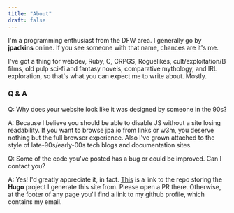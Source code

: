```yaml
---
title: "About"
draft: false
---
```


I'm a programming enthusiast from the DFW area. I generally go by **jpadkins** online. If you see someone with that name, chances are it's me.

I've got a thing for webdev, Ruby, C, CRPGS, Roguelikes, cult/exploitation/B films, old pulp sci-fi and fantasy novels, comparative mythology, and IRL exploration, so that's what you can expect me to write about. Mostly.

### Q & A

Q: Why does your website look like it was designed by someone in the 90s?

A: Because I believe you should be able to disable JS without a site losing readability. If you want to browse jpa.io from links or w3m, you deserve nothing but the full browser experience. Also I've grown attached to the style of late-90s/early-00s tech blogs and documentation sites.

Q: Some of the code you've posted has a bug or could be improved. Can I contact you?

A: Yes! I'd greatly appreciate it, in fact. [This](https://github.com/jpadkins/jpa.io_hugo) is a link to the repo storing the **Hugo** project I generate this site from. Please open a PR there. Otherwise, at the footer of any page you'll find a link to my github profile, which contains my email.
